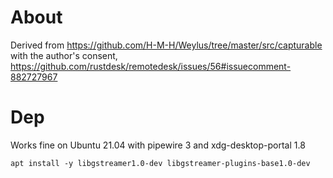 # About

Derived from https://github.com/H-M-H/Weylus/tree/master/src/capturable with the author's consent, https://github.com/rustdesk/remotedesk/issues/56#issuecomment-882727967 

# Dep

Works fine on Ubuntu 21.04 with pipewire 3 and xdg-desktop-portal 1.8

`
apt install -y libgstreamer1.0-dev libgstreamer-plugins-base1.0-dev
`
